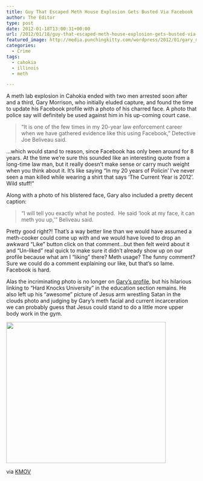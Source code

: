 ```yaml
---
title: Guy That Escaped Meth House Explosion Gets Busted Via Facebook
author: The Editor
type: post
date: 2012-01-18T13:00:31+00:00
url: /2012/01/18/guy-that-escaped-meth-house-explosion-gets-busted-via-facebook/
featured_image: http://media.punchingkitty.com/wordpress/2012/01/gary_morrison_meth_burns.jpg
categories:
  - Crime
tags:
  - cahokia
  - illinois
  - meth

---
```

A meth lab explosion in Cahokia ended with two men arrested soon after and a third, Gary Morrison, who initially eluded capture, and found the time to update his Facebook profile with a photo of his charred face. A photo that police say will definitely be used against him in his up-coming court case.

> &#8220;It is one of the few times in my 20-year law enforcement career when we have gathered evidence like this using Facebook,&#8221; Detective Joe Beliveau said.

&#8230;which would stand to reason, since Facebook has only been around for 8 years. At the time we&#8217;re sure this sounded like an interesting quote from a long-time law man, but it really doesn&#8217;t make sense or carry much weight when you think about it. It&#8217;s like saying &#8220;In my 20 years of Policin&#8217; I&#8217;ve never seen a man killed while wearing a shirt that says &#8216;The Current Year is 2012&#8217;. Wild stuff!&#8221;

Along with a photo of his blistered face, Gary also included a pretty decent caption:

> &#8220;I will tell you exactly what he posted.  He said &#8216;look at my face, it can meth you up,'&#8221; Beliveau said.

Pretty good right?! That&#8217;s a way better line than we would have assumed a meth-cooker could come up with and we would have loved to drop an awkward &#8220;Like&#8221; button click on that comment&#8230;but then felt weird about it and &#8220;Un-liked&#8221; real quick to make sure it didn&#8217;t already show up on our profile because what am I &#8220;liking&#8221; there? Meth usage? The funny comment? Sure we could do a comment explaining our like, but that&#8217;s so lame. Facebook is hard.

Alas the incriminating photo is no longer on <a href="https://www.facebook.com/profile.php?id=100003102396758" target="_blank">Gary&#8217;s profile</a>, but his hilarious linking to &#8220;Hard Knocks University&#8221; in the education section remains. He also left up his &#8220;awesome&#8221; picture of Jesus arm wrestling Satan in the clouds photo and judging by Gary&#8217;s meth facial and current incarceration we can probably guess that Jesus could stand to do a little more upper body work in the gym.

[<img class="aligncenter size-full wp-image-12704" title="morrison_jesus_arm_wrestling" src="http://media.punchingkitty.com/wordpress/2012/01/morrison_jesus_arm_wrestling.jpg" alt="" width="422" height="374" />][1]

via <a href="http://www.kmov.com/news/local/Man-brags-on-Facebook-about-his-own-meth-lab-explosion-137523348.html" target="_blank">KMOV</a>

 [1]: http://media.punchingkitty.com/wordpress/2012/01/morrison_jesus_arm_wrestling.jpg